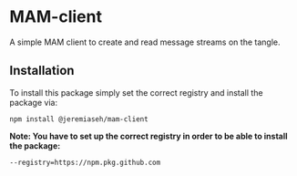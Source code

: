 # MAM-client
A simple MAM client to create and read message streams on the tangle.

## Installation
To install this package simply set the correct registry and install the package via:

    npm install @jeremiaseh/mam-client

__Note: You have to set up the correct registry in order to be able to install the package:__

    --registry=https://npm.pkg.github.com